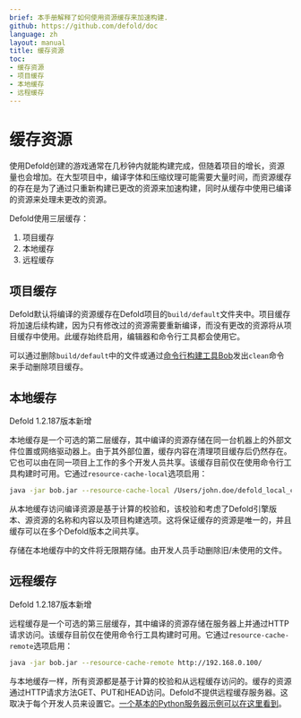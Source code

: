 ```yaml
---
brief: 本手册解释了如何使用资源缓存来加速构建.
github: https://github.com/defold/doc
language: zh
layout: manual
title: 缓存资源
toc:
- 缓存资源
- 项目缓存
- 本地缓存
- 远程缓存
---
```


# 缓存资源

使用Defold创建的游戏通常在几秒钟内就能构建完成，但随着项目的增长，资源量也会增加。在大型项目中，编译字体和压缩纹理可能需要大量时间，而资源缓存的存在是为了通过只重新构建已更改的资源来加速构建，同时从缓存中使用已编译的资源来处理未更改的资源。

Defold使用三层缓存：

1. 项目缓存
2. 本地缓存
3. 远程缓存


## 项目缓存

Defold默认将编译的资源缓存在Defold项目的`build/default`文件夹中。项目缓存将加速后续构建，因为只有修改过的资源需要重新编译，而没有更改的资源将从项目缓存中使用。此缓存始终启用，编辑器和命令行工具都会使用它。

可以通过删除`build/default`中的文件或通过[命令行构建工具Bob](/zh/manuals/bob)发出`clean`命令来手动删除项目缓存。


## 本地缓存

Defold 1.2.187版本新增

本地缓存是一个可选的第二层缓存，其中编译的资源存储在同一台机器上的外部文件位置或网络驱动器上。由于其外部位置，缓存内容在清理项目缓存后仍然存在。它也可以由在同一项目上工作的多个开发人员共享。该缓存目前仅在使用命令行工具构建时可用。它通过`resource-cache-local`选项启用：

```sh
java -jar bob.jar --resource-cache-local /Users/john.doe/defold_local_cache
```

从本地缓存访问编译资源是基于计算的校验和，该校验和考虑了Defold引擎版本、源资源的名称和内容以及项目构建选项。这将保证缓存的资源是唯一的，并且缓存可以在多个Defold版本之间共享。

<div class='sidenote' markdown='1'>
存储在本地缓存中的文件将无限期存储。由开发人员手动删除旧/未使用的文件。
</div>


## 远程缓存

Defold 1.2.187版本新增

远程缓存是一个可选的第三层缓存，其中编译的资源存储在服务器上并通过HTTP请求访问。该缓存目前仅在使用命令行工具构建时可用。它通过`resource-cache-remote`选项启用：

```sh
java -jar bob.jar --resource-cache-remote http://192.168.0.100/
```

与本地缓存一样，所有资源都是基于计算的校验和从远程缓存访问的。缓存的资源通过HTTP请求方法GET、PUT和HEAD访问。Defold不提供远程缓存服务器。这取决于每个开发人员来设置它。[一个基本的Python服务器示例可以在这里看到](https://github.com/britzl/httpserver-python)。